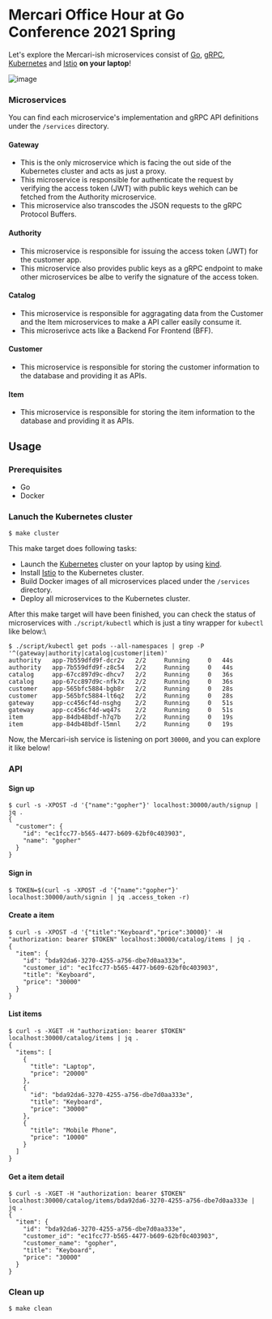 # Mercari Office Hour at Go Conference 2021 Spring

Let's explore the Mercari-ish microservices consist of [Go](https://golang.org/), [gRPC](https://grpc.io/), [Kubernetes](https://kubernetes.io/) and [Istio](https://istio.io/) **on your laptop**!

![image](https://user-images.githubusercontent.com/2134196/115878694-ca802980-a483-11eb-80cb-fd56e941f168.png)

### Microservices

You can find each microservice's implementation and gRPC API definitions under the `/services` directory.

#### Gateway

-   This is the only microservice which is facing the out side of the Kubernetes cluster and acts as just a proxy.
-   This microservice is responsible for authenticate the request by verifying the access token (JWT) with public keys wehich can be fetched from the Authority microservice.
-   This microservice also transcodes the JSON requests to the gRPC Protocol Buffers.

#### Authority

-   This microservice is responsible for issuing the access token (JWT) for the customer app.
-   This microservice also provides public keys as a gRPC endpoint to make other microservices be albe to verify the signature of the access token.

#### Catalog

-   This microservice is responsible for aggragating data from the Customer and the Item microservices to make a API caller easily consume it.
-   This microserivce acts like a Backend For Frontend (BFF).

#### Customer

-   This microservice is responsible for storing the customer information to the database and providing it as APIs.

#### Item

-   This microservice is responsible for storing the item information to the database and providing it as APIs.

## Usage

### Prerequisites

-   Go
-   Docker

### Lanuch the Kubernetes cluster

```console
$ make cluster
```

This make target does following tasks:

-   Launch the [Kubernetes](https://kubernetes.io/) cluster on your laptop by using [kind](https://github.com/kubernetes-sigs/kind).
-   Install [Istio](https://istio.io/) to the Kubernetes cluster.
-   Build Docker images of all microservices placed under the `/services` directory.
-   Deploy all microservices to the Kubernetes cluster.

After this make target will have been finished, you can check the status of microservices with `./script/kubectl` which is just a tiny wrapper for `kubectl` like below:\

```console
$ ./script/kubectl get pods --all-namespaces | grep -P '^(gateway|authority|catalog|customer|item)'
authority   app-7b559dfd9f-dcr2v   2/2     Running     0   44s
authority   app-7b559dfd9f-z8c54   2/2     Running     0   44s
catalog     app-67cc897d9c-dhcv7   2/2     Running     0   36s
catalog     app-67cc897d9c-nfk7x   2/2     Running     0   36s
customer    app-565bfc5884-bgb8r   2/2     Running     0   28s
customer    app-565bfc5884-lt6q2   2/2     Running     0   28s
gateway     app-cc456cf4d-nsghg    2/2     Running     0   51s
gateway     app-cc456cf4d-wq47s    2/2     Running     0   51s
item        app-84db48bdf-h7q7b    2/2     Running     0   19s
item        app-84db48bdf-l5mnl    2/2     Running     0   19s
```

Now, the Mercari-ish service is listening on port `30000`, and you can explore it like below!

### API

#### Sign up

```console
$ curl -s -XPOST -d '{"name":"gopher"}' localhost:30000/auth/signup | jq .
{
  "customer": {
    "id": "ec1fcc77-b565-4477-b609-62bf0c403903",
    "name": "gopher"
  }
}
```

#### Sign in

```console
$ TOKEN=$(curl -s -XPOST -d '{"name":"gopher"}' localhost:30000/auth/signin | jq .access_token -r)
```

#### Create a item

```console
$ curl -s -XPOST -d '{"title":"Keyboard","price":30000}' -H "authorization: bearer $TOKEN" localhost:30000/catalog/items | jq .
{
  "item": {
    "id": "bda92da6-3270-4255-a756-dbe7d0aa333e",
    "customer_id": "ec1fcc77-b565-4477-b609-62bf0c403903",
    "title": "Keyboard",
    "price": "30000"
  }
}
```

#### List items

```console
$ curl -s -XGET -H "authorization: bearer $TOKEN" localhost:30000/catalog/items | jq .
{
  "items": [
    {
      "title": "Laptop",
      "price": "20000"
    },
    {
      "id": "bda92da6-3270-4255-a756-dbe7d0aa333e",
      "title": "Keyboard",
      "price": "30000"
    },
    {
      "title": "Mobile Phone",
      "price": "10000"
    }
  ]
}

```

#### Get a item detail

```console
$ curl -s -XGET -H "authorization: bearer $TOKEN" localhost:30000/catalog/items/bda92da6-3270-4255-a756-dbe7d0aa333e | jq .
{
  "item": {
    "id": "bda92da6-3270-4255-a756-dbe7d0aa333e",
    "customer_id": "ec1fcc77-b565-4477-b609-62bf0c403903",
    "customer_name": "gopher",
    "title": "Keyboard",
    "price": "30000"
  }
}
```

### Clean up

```console
$ make clean
```
